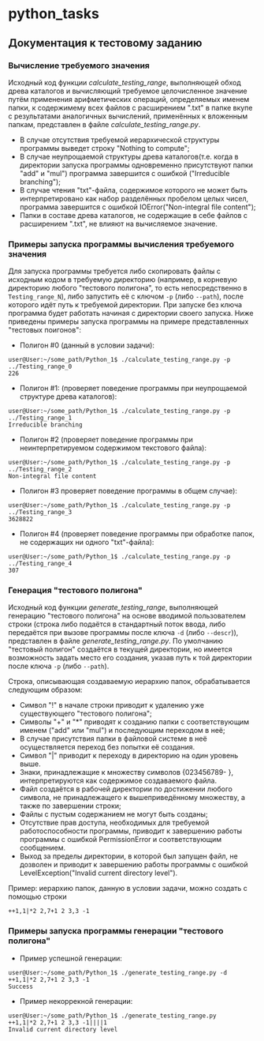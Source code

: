# python_tasks
## Документация к тестовому заданию
### Вычисление требуемого значения
Исходный код функции *calculate_testing_range*, выполняющей обход древа каталогов и вычисляющий требуемое целочисленное значение путём применения арифметических операций, определяемых именем папки, к содержимему всех файлов с расширением ".txt" в папке вкупе с результатами аналогичных вычислений, применённых к вложенным папкам, представлен в файле *calculate_testing_range.py*.

* В случае отсутствия требуемой иерархической структуры программы выведет строку "Nothing to compute";
* В случае неупрощаемой структуры древа каталогов(т.е. когда в директории запуска программы одновременно присутствуют папки "add" и "mul") программа завершится с ошибкой ("Irreducible branching");
* В случае чтения "txt"-файла, содержимое которого не может быть интерпретировано как набор разделённых пробелом целых чисел, программа завершится с ошибкой IOError("Non-integral file content");
* Папки в составе древа каталогов, не содержащие в себе файлов с расширением ".txt", не влияют на вычисляемое значение.

### Примеры запуска программы вычисления требуемого значения
Для запуска программы требуется либо скопировать файлы с исходным кодом в требуемую директорию (например, в корневую директорию любого "тестового полигона", то есть непосредственно в `Testing_range_N`), либо запустить её с ключом `-p` (либо `--path`), после которого идёт путь к требуемой директории. При запуске без ключа программа будет работать начиная с директории своего запуска.
Ниже приведены примеры запуска программы на примере представленных "тестовых поигонов":
* Полигон #0 (данный в условии задачи):
```
user@User:~/some_path/Python_1$ ./calculate_testing_range.py -p ../Testing_range_0
226
```
* Полигон #1: (проверяет поведение программы при неупрощаемой структуре древа каталогов):
```
user@User:~/some_path/Python_1$ ./calculate_testing_range.py -p ../Testing_range_1
Irreducible branching
```
* Полигон #2 (проверяет поведение программы при неинтерпретируемом содержимом текстового файла):
```
user@User:~/some_path/Python_1$ ./calculate_testing_range.py -p ../Testing_range_2
Non-integral file content
```
* Полигон #3 проверяет поведение программы в общем случае):
```
user@User:~/some_path/Python_1$ ./calculate_testing_range.py -p ../Testing_range_3
3628822
```
* Полигон #4 (проверяет поведение программы при обработке папок, не содержащих ни одного "txt"-файла):
```
user@User:~/some_path/Python_1$ ./calculate_testing_range.py -p ../Testing_range_4
307
```

### Генерация "тестового полигона"
Исходный код функции *generate_testing_range*, выполняющей генерацию "тестового полигона" на основе вводимой пользователем строки (строка либо подаётся в стандартный поток ввода, либо передаётся при вызове программы после ключа `-d` (либо `--descr`)), представлен в файле *generate_testing_range.py*. По умолчанию "тестовый полигон" создаётся в текущей директории, но имеется возможность задать место его создания, указав путь к той директории после ключа `-p` (либо `--path`). 

Строка, описывающая создаваемую иерархию папок, обрабатывается следующим образом:
* Символ "!" в начале строки приводит к удалению уже существующего "тестового полигона";
* Символы "+" и "*" приводят к созданию папки с соответствующим именем ("add" или "mul") и последующим переходом в неё;
* В случае присутствия папки в файловой системе в неё осуществляется переход без попытки её создания.
* Символ "|" приводит к переходу в директорию на один уровень выше.
* Знаки, принадлежащие к множеству символов {023456789- }, интерпретируются как содержимое создаваемого файла.
* Файл создаётся в рабочей директории по достижении любого символа, не принадлежащего к вышеприведённому множеству, а также по завершении строки; 
* Файлы с пустым содержанием не могут быть созданы;
* Отсутствие прав доступа, необходимых для требуемой работоспособности программы, приводит к завершению работы программы с ошибкой PermissionError и соответствующим сообщением.
* Выход за пределы директории, в которой был запущен файл, не дозволен и приводит к завершению работы программы с ошибкой LevelException("Invalid current directory level").

Пример: иерархию папок, данную в условии задачи, можно создать с помощью строки
```
++1,1|*2 2,7+1 2 3,3 -1
```

### Примеры запуска программы генерации "тестового полигона"
* Пример успешной генерации:
```
user@User:~/some_path/Python_1$ ./generate_testing_range.py -d ++1,1|*2 2,7+1 2 3,3 -1
Success
```
* Пример некоррекной генерации:
```
user@User:~/some_path/Python_1$ ./generate_testing_range.py
++1,1|*2 2,7+1 2 3,3 -1||||1
Invalid current directory level
```
